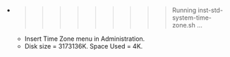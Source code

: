 * >>>>>>>>> Running inst-std-system-time-zone.sh ...
  * Insert Time Zone menu in Administration.
  * Disk size = 3173136K. Space Used = 4K.
